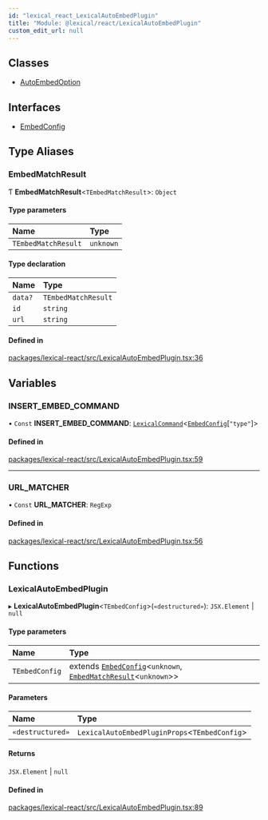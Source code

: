```yaml
---
id: "lexical_react_LexicalAutoEmbedPlugin"
title: "Module: @lexical/react/LexicalAutoEmbedPlugin"
custom_edit_url: null
---
```


## Classes

- [AutoEmbedOption](../classes/lexical_react_LexicalAutoEmbedPlugin.AutoEmbedOption.md)

## Interfaces

- [EmbedConfig](../interfaces/lexical_react_LexicalAutoEmbedPlugin.EmbedConfig.md)

## Type Aliases

### EmbedMatchResult

Ƭ **EmbedMatchResult**\<`TEmbedMatchResult`\>: `Object`

#### Type parameters

| Name | Type |
| :------ | :------ |
| `TEmbedMatchResult` | `unknown` |

#### Type declaration

| Name | Type |
| :------ | :------ |
| `data?` | `TEmbedMatchResult` |
| `id` | `string` |
| `url` | `string` |

#### Defined in

[packages/lexical-react/src/LexicalAutoEmbedPlugin.tsx:36](https://github.com/facebook/lexical/tree/main/packages/lexical-react/src/LexicalAutoEmbedPlugin.tsx#L36)

## Variables

### INSERT\_EMBED\_COMMAND

• `Const` **INSERT\_EMBED\_COMMAND**: [`LexicalCommand`](lexical.md#lexicalcommand)\<[`EmbedConfig`](../interfaces/lexical_react_LexicalAutoEmbedPlugin.EmbedConfig.md)[``"type"``]\>

#### Defined in

[packages/lexical-react/src/LexicalAutoEmbedPlugin.tsx:59](https://github.com/facebook/lexical/tree/main/packages/lexical-react/src/LexicalAutoEmbedPlugin.tsx#L59)

___

### URL\_MATCHER

• `Const` **URL\_MATCHER**: `RegExp`

#### Defined in

[packages/lexical-react/src/LexicalAutoEmbedPlugin.tsx:56](https://github.com/facebook/lexical/tree/main/packages/lexical-react/src/LexicalAutoEmbedPlugin.tsx#L56)

## Functions

### LexicalAutoEmbedPlugin

▸ **LexicalAutoEmbedPlugin**\<`TEmbedConfig`\>(`«destructured»`): `JSX.Element` \| ``null``

#### Type parameters

| Name | Type |
| :------ | :------ |
| `TEmbedConfig` | extends [`EmbedConfig`](../interfaces/lexical_react_LexicalAutoEmbedPlugin.EmbedConfig.md)\<`unknown`, [`EmbedMatchResult`](lexical_react_LexicalAutoEmbedPlugin.md#embedmatchresult)\<`unknown`\>\> |

#### Parameters

| Name | Type |
| :------ | :------ |
| `«destructured»` | `LexicalAutoEmbedPluginProps`\<`TEmbedConfig`\> |

#### Returns

`JSX.Element` \| ``null``

#### Defined in

[packages/lexical-react/src/LexicalAutoEmbedPlugin.tsx:89](https://github.com/facebook/lexical/tree/main/packages/lexical-react/src/LexicalAutoEmbedPlugin.tsx#L89)
